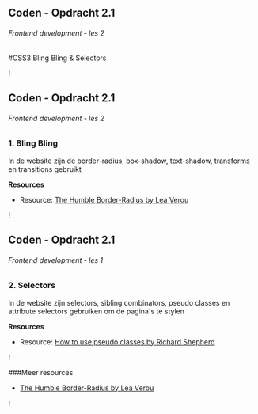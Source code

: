 

## Coden - Opdracht 2.1
###### Frontend development - les 2
#CSS3 Bling Bling & Selectors



!

## Coden - Opdracht 2.1
###### Frontend development - les 2

### 1. Bling Bling

In de website zijn de border-radius, box-shadow, text-shadow, transforms en transitions gebruikt


**Resources**

* Resource: [The Humble Border-Radius by Lea Verou](https://www.youtube.com/watch?v=JSaMl2OKjfQ/)


!

## Coden - Opdracht 2.1
###### Frontend development - les 1

### 2. Selectors
In de website zijn selectors, sibling combinators, pseudo classes en attribute selectors gebruiken om de pagina's te stylen


**Resources**

* Resource: [How to use pseudo classes by Richard Shepherd](http://www.smashingmagazine.com/2011/03/how-to-use-css3-pseudo-classes/)

!

###Meer resources

* [The Humble Border-Radius by Lea Verou](https://www.youtube.com/watch?v=JSaMl2OKjfQ/)






!